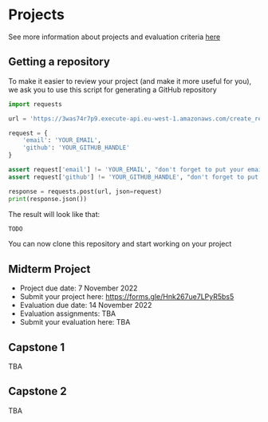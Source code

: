 # Projects

See more information about projects and evaluation criteria [here](../../projects/)


## Getting a repository

To make it easier to review your project (and make it more useful
for you), we ask you to use this script for generating a GitHub 
repository 

```python
import requests

url = 'https://3was74r7p9.execute-api.eu-west-1.amazonaws.com/create_repository'

request = {
    'email': 'YOUR_EMAIL',
    'github': 'YOUR_GITHUB_HANDLE'
}

assert request['email'] != 'YOUR_EMAIL', "don't forget to put your email"
assert request['github'] != 'YOUR_GITHUB_HANDLE', "don't forget to put your github profile"

response = requests.post(url, json=request)
print(response.json())
```

The result will look like that:

```python
TODO
```

You can now clone this repository and start working on your project 


## Midterm Project

* Project due date: 7 November 2022
* Submit your project here: https://forms.gle/Hnk267ue7LPyR5bs5
* Evaluation due date: 14 November 2022
* Evaluation assignments: TBA
* Submit your evaluation here: TBA

## Capstone 1 

TBA

## Capstone 2 

TBA
